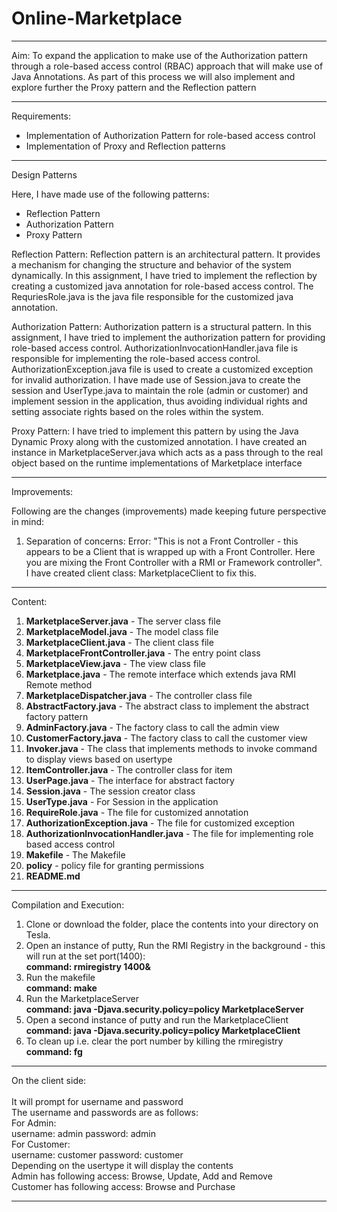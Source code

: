 # Online-Marketplace





----------------------------------------------------
Aim:
To expand the application to make use of the Authorization pattern through a role-based access control (RBAC) approach that will make use of Java Annotations. As part of this process we will also implement and explore further the Proxy pattern and the Reflection pattern

----------------------------------------------------
Requirements:
- Implementation of Authorization Pattern for role-based access control
- Implementation of Proxy and Reflection patterns

----------------------------------------------------
Design Patterns

Here, I have made use of the following patterns:
- Reflection Pattern
- Authorization Pattern
- Proxy Pattern

Reflection Pattern: Reflection pattern is an architectural pattern. It provides a mechanism for changing the structure and behavior of the system dynamically. In this assignment, I have tried to implement the reflection by creating a customized java annotation for role-based access control. The RequriesRole.java is the java file responsible for the customized java annotation.

Authorization Pattern: Authorization pattern is a structural pattern. In this assignment, I have tried to implement the authorization pattern for providing role-based access control. AuthorizationInvocationHandler.java file is responsible for implementing the role-based access control. AuthorizationException.java file is used to create a customized exception for invalid authorization. I have made use of Session.java to create the session and UserType.java to maintain the role (admin or customer) and implement session in the application, thus avoiding individual rights and setting associate rights based on the roles within the system.

Proxy Pattern: I have tried to implement this pattern by using the Java Dynamic Proxy along with the customized annotation. I have created an instance in MarketplaceServer.java which acts as a pass through to the real object based on the runtime implementations of Marketplace interface

-----------------------------------------------------
Improvements:

Following are the changes (improvements) made keeping future perspective in mind:
1) Separation of concerns:
Error: "This is not a Front Controller - this appears to be a Client that is wrapped up with a Front Controller. Here you are mixing the Front Controller with a RMI or Framework controller". I have created client class: MarketplaceClient to fix this.

-----------------------------------------------------
Content:<br>
1.	<b>MarketplaceServer.java</b> - The server class file
2.	<b>MarketplaceModel.java</b> - The model class file
3.	<b>MarketplaceClient.java</b> - The client class file
4.	<b>MarketplaceFrontController.java</b> - The entry point class
5.	<b>MarketplaceView.java</b> - The view class file
6.	<b>Marketplace.java</b> - The remote interface which extends java RMI Remote method
7.	<b>MarketplaceDispatcher.java</b> - The controller class file 
8.	<b>AbstractFactory.java</b> - The abstract class to implement the abstract factory pattern
9.	<b>AdminFactory.java</b> - The factory class to call the admin view
10.	<b>CustomerFactory.java</b> - The factory class to call the customer view
11.	<b>Invoker.java</b> - The class that implements methods to invoke command to display views based on usertype
12.	<b>ItemController.java</b> - The controller class for item
13.	<b>UserPage.java</b> - The interface for abstract factory
14.	<b>Session.java</b> - The session creator class
15.	<b>UserType.java</b> - For Session in the application
16.	<b>RequireRole.java</b> - The file for customized annotation
17.	<b>AuthorizationException.java</b> - The file for customized exception
18.	<b> AuthorizationInvocationHandler.java</b> - The file for implementing role based access control
19.	<b>Makefile</b> - The Makefile
20.	<b>policy</b> - policy file for granting permissions 
21.	<b> README.md </b><br>

----------------------------------------------------
Compilation and Execution:

1. Clone or download the folder, place the contents into your directory on Tesla.
2. Open an instance of putty, Run the RMI Registry in the background - this will run at the set port(1400):<br>
<b>command: rmiregistry 1400&</b> <br>
3. Run the makefile <br>
<b>command: make</b> <br>
4. Run the MarketplaceServer<br>
<b>command: java -Djava.security.policy=policy MarketplaceServer</b><br>
5. Open a second instance of putty and run the MarketplaceClient<br>
<b>command: java -Djava.security.policy=policy MarketplaceClient</b><br>
6. To clean up i.e. clear the port number by killing the rmiregistry <br>
<b>command: fg</b><br>

---------------------------------------------------
On the client side: <br>
<br>
It will prompt for username and password<br>
The username and passwords are as follows:<br>
For Admin:<br>
username: admin password: admin<br>
For Customer:<br>
username: customer password: customer<br>
Depending on the usertype it will display the contents <br>
Admin has following access: Browse, Update, Add and Remove <br>
Customer has following access: Browse and Purchase <br>

---------------------------------------------------
